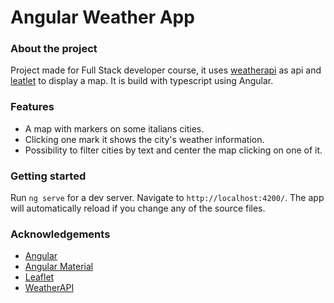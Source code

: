 # Angular Weather App

### About the project
Project made for Full Stack developer course, it uses [weatherapi](https://www.weatherapi.com) as api and [leatlet](https://leafletjs.com) to display a map. 
It is build with typescript using Angular. 

### Features
- A map with markers on some italians cities. 
- Clicking one mark it shows the city's weather information. 
- Possibility to filter cities by text and center the map clicking on one of it. 

### Getting started
Run `ng serve` for a dev server. Navigate to `http://localhost:4200/`. The app will automatically reload if you change any of the source files.

### Acknowledgements

- [Angular](https://angular.io)
- [Angular Material](https://material.angular.io)
- [Leaflet](https://leafletjs.com)
- [WeatherAPI](https://www.weatherapi.com/)
